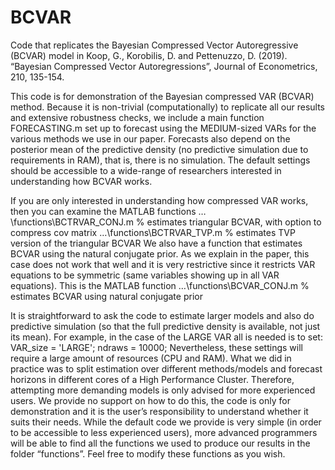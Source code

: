 # BCVAR
Code that replicates the Bayesian Compressed Vector Autoregressive (BCVAR) model in Koop, G., Korobilis, D. and Pettenuzzo, D. (2019). “Bayesian Compressed Vector Autoregressions”, Journal of Econometrics, 210, 135-154. 

This code is for demonstration of the Bayesian compressed VAR (BCVAR) method. Because it is non-trivial (computationally) to replicate all our results and extensive robustness checks, we include a main function FORECASTING.m set up to forecast using the MEDIUM-sized VARs for the various methods we use in our paper. Forecasts also depend on the posterior mean of the predictive density (no predictive simulation due to requirements in RAM), that is, there is no simulation. The default settings should be accessible to a wide-range of researchers interested in understanding how BCVAR works.

If you are only interested in understanding how compressed VAR works, then you can examine the MATLAB functions
…\functions\BCTRVAR_CONJ.m     % estimates triangular BCVAR, with option to compress cov matrix
…\functions\BCTRVAR_TVP.m        % estimates TVP version of the triangular BCVAR
We also have a function that estimates BCVAR using the natural conjugate prior. As we explain in the paper, this case does not work that well and it is very restrictive since it restricts VAR equations to be symmetric (same variables showing up in all VAR equations). This is the MATLAB function
…\functions\BCVAR_CONJ.m          % estimates BCVAR using natural conjugate prior

It is straightforward to ask the code to estimate larger models and also do predictive simulation (so that the full predictive density is available, not just its mean). For example, in the case of the LARGE VAR all is needed is to set:
VAR_size = 'LARGE';
ndraws = 10000;
Nevertheless, these settings will require a large amount of resources (CPU and RAM).  What we did in practice was to split estimation over different methods/models and forecast horizons in different cores of a High Performance Cluster. Therefore, attempting more demanding models is only advised for more experienced users. We provide no support on how to do this, the code is only for demonstration and it is the user’s responsibility to understand whether it suits their needs. While the default code we provide is very simple (in order to be accessible to less experienced users), more advanced programmers will be able to find all the functions we used to produce our results in the folder “functions”. Feel free to modify these functions as you wish.
